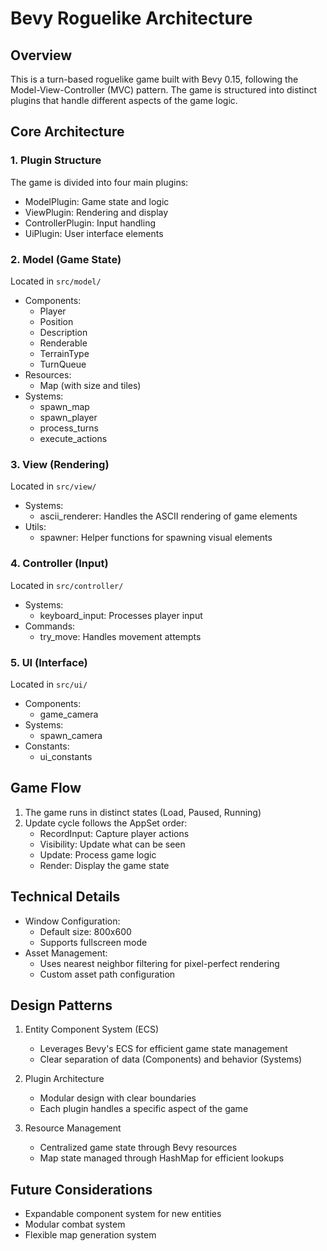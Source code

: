 # Bevy Roguelike Architecture

## Overview

This is a turn-based roguelike game built with Bevy 0.15, following the Model-View-Controller (MVC) pattern. The game is structured into distinct plugins that handle different aspects of the game logic.

## Core Architecture

### 1. Plugin Structure

The game is divided into four main plugins:

- ModelPlugin: Game state and logic
- ViewPlugin: Rendering and display
- ControllerPlugin: Input handling
- UiPlugin: User interface elements

### 2. Model (Game State)

Located in `src/model/`

- Components:
  - Player
  - Position
  - Description
  - Renderable
  - TerrainType
  - TurnQueue
- Resources:
  - Map (with size and tiles)
- Systems:
  - spawn_map
  - spawn_player
  - process_turns
  - execute_actions

### 3. View (Rendering)

Located in `src/view/`

- Systems:
  - ascii_renderer: Handles the ASCII rendering of game elements
- Utils:
  - spawner: Helper functions for spawning visual elements

### 4. Controller (Input)

Located in `src/controller/`

- Systems:
  - keyboard_input: Processes player input
- Commands:
  - try_move: Handles movement attempts

### 5. UI (Interface)

Located in `src/ui/`

- Components:
  - game_camera
- Systems:
  - spawn_camera
- Constants:
  - ui_constants

## Game Flow

1. The game runs in distinct states (Load, Paused, Running)
2. Update cycle follows the AppSet order:
   - RecordInput: Capture player actions
   - Visibility: Update what can be seen
   - Update: Process game logic
   - Render: Display the game state

## Technical Details

- Window Configuration:
  - Default size: 800x600
  - Supports fullscreen mode
- Asset Management:
  - Uses nearest neighbor filtering for pixel-perfect rendering
  - Custom asset path configuration

## Design Patterns

1. Entity Component System (ECS)

   - Leverages Bevy's ECS for efficient game state management
   - Clear separation of data (Components) and behavior (Systems)

2. Plugin Architecture

   - Modular design with clear boundaries
   - Each plugin handles a specific aspect of the game

3. Resource Management
   - Centralized game state through Bevy resources
   - Map state managed through HashMap for efficient lookups

## Future Considerations

- Expandable component system for new entities
- Modular combat system
- Flexible map generation system
